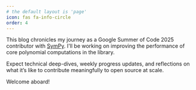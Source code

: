 ```yaml
---
# the default layout is 'page'
icon: fas fa-info-circle
order: 4
---
```


This blog chronicles my journey as a Google Summer of Code 2025 contributor with [SymPy](https://sympy.org/). I'll be working on improving the performance of core polynomial computations in the library.

Expect technical deep-dives, weekly progress updates, and reflections on what it’s like to contribute meaningfully to open source at scale.

Welcome aboard!
